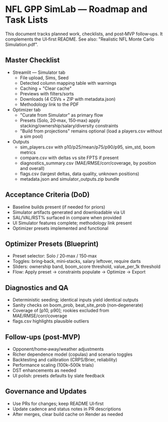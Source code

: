 # NFL GPP SimLab — Roadmap and Task Lists

This document tracks planned work, checklists, and post‑MVP follow‑ups. It complements the UI‑first README. See also: "Realistic NFL Monte Carlo Simulation.pdf".

## Master Checklist

- Streamlit — Simulator tab
  - File upload, Sims, Seed
  - Detected column mapping table with warnings
  - Caching + "Clear cache"
  - Previews with filters/sorts
  - Downloads (4 CSVs + ZIP with metadata.json)
  - Methodology link to the PDF
- Optimizer tab
  - "Curate from Simulator" as primary flow
  - Presets (Solo, 20‑max, 150‑max) apply stacking/ownership/salary/diversity constraints
  - "Build from projections" remains optional (load a players.csv without a sim pool)
- Outputs
  - sim_players.csv with p10/p25/mean/p75/p90/p95, sim_std, boom metrics
  - compare.csv with deltas vs site FPTS if present
  - diagnostics_summary.csv (MAE/RMSE/corr/coverage, by position and overall)
  - flags.csv (largest deltas, data quality, unknown positions)
  - metadata.json and simulator_outputs.zip bundle

## Acceptance Criteria (DoD)
- Baseline builds present (if needed for priors)
- Simulator artifacts generated and downloadable via UI
- SAL/VAL/RST% surfaced in compare when provided
- UI Simulator features complete; methodology link present
- Optimizer presets implemented and functional

## Optimizer Presets (Blueprint)
- Preset selector: Solo / 20‑max / 150‑max
- Toggles: bring‑back, mini‑stacks, salary leftover, require darts
- Sliders: ownership band, boom_score threshold, value_per_1k threshold
- Flow: Apply preset → constraints populate → Optimize → Export

## Diagnostics and QA
- Deterministic seeding; identical inputs yield identical outputs
- Sanity checks on boom_prob, beat_site_prob (non‑degenerate)
- Coverage of [p10, p90]; rookies excluded from MAE/RMSE/corr/coverage
- flags.csv highlights plausible outliers

## Follow‑ups (post‑MVP)
- Opponent/home‑away/weather adjustments
- Richer dependence model (copulas) and scenario toggles
- Backtesting and calibration (CRPS/Brier, reliability)
- Performance scaling (100k–500k trials)
- DST enhancements as needed
- UI polish: presets defaults by slate feedback

## Governance and Updates
- Use PRs for changes; keep README UI‑first
- Update cadence and status notes in PR descriptions
- After merges, clear build cache on Render as needed
